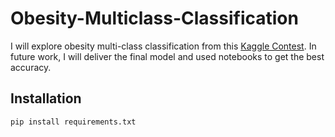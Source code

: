 # Obesity-Multiclass-Classification

I will explore obesity multi-class classification from this [Kaggle Contest](https://www.kaggle.com/competitions/playground-series-s4e2/overview). In future work, I will deliver the final model and used notebooks to get the best accuracy.

## Installation

```shell
pip install requirements.txt

```

